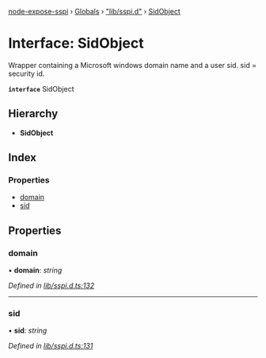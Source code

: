 [node-expose-sspi](../README.md) › [Globals](../globals.md) › ["lib/sspi.d"](../modules/_lib_sspi_d_.md) › [SidObject](_lib_sspi_d_.sidobject.md)

# Interface: SidObject

Wrapper containing a Microsoft windows domain name and a user sid.
sid = security id.

**`interface`** SidObject

## Hierarchy

* **SidObject**

## Index

### Properties

* [domain](_lib_sspi_d_.sidobject.md#domain)
* [sid](_lib_sspi_d_.sidobject.md#sid)

## Properties

###  domain

• **domain**: *string*

*Defined in [lib/sspi.d.ts:132](https://github.com/jlguenego/node-expose-sspi/blob/927f02c/lib/sspi.d.ts#L132)*

___

###  sid

• **sid**: *string*

*Defined in [lib/sspi.d.ts:131](https://github.com/jlguenego/node-expose-sspi/blob/927f02c/lib/sspi.d.ts#L131)*
